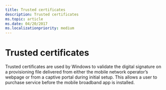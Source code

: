 ```yaml
---
title: Trusted certificates
description: Trusted certificates
ms.topic: article
ms.date: 04/20/2017
ms.localizationpriority: medium
---
```


# Trusted certificates


Trusted certificates are used by Windows to validate the digital signature on a provisioning file delivered from either the mobile network operator’s webpage or from a captive portal during initial setup. This allows a user to purchase service before the mobile broadband app is installed.

 

 





